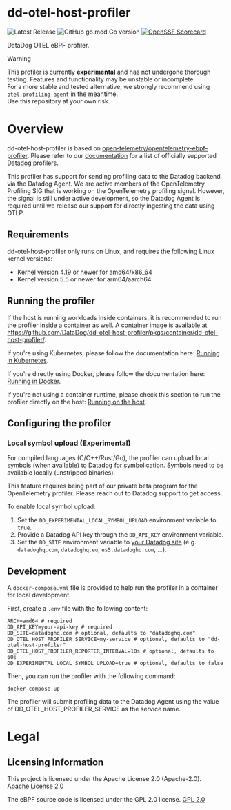 # dd-otel-host-profiler

<!-- [![Documentation](https://img.shields.io/badge/documentation-datadoghq.dev/orchestrion-blue.svg?style=flat)](https://datadoghq.dev/orchestrion) -->
![Latest Release](https://img.shields.io/github/v/release/DataDog/dd-otel-host-profiler?display_name=tag&label=Latest%20Release)
![GitHub go.mod Go version](https://img.shields.io/github/go-mod/go-version/datadog/dd-otel-host-profiler)
[![OpenSSF Scorecard](https://api.scorecard.dev/projects/github.com/DataDog/dd-otel-host-profiler/badge)](https://scorecard.dev/viewer/?uri=github.com/DataDog/dd-otel-host-profiler)

DataDog OTEL eBPF profiler.

> [!WARNING]
> This profiler is currently **experimental** and has not undergone thorough testing. Features and functionality may be unstable or incomplete.  
> For a more stable and tested alternative, we strongly recommend using [`otel-profiling-agent`](https://github.com/your-organization/otel-profiling-agent) in the meantime.  
> Use this repository at your own risk.

# Overview

dd-otel-host-profiler is based on [open-telemetry/opentelemetry-ebpf-profiler](https://github.com/open-telemetry/opentelemetry-ebpf-profiler). Please refer to our [documentation](https://docs.datadoghq.com/profiler/) for a list of officially supported Datadog profilers.

This profiler has support for sending profiling data to the Datadog backend via the Datadog Agent. We are active members of the OpenTelemetry Profiling SIG that is working on the OpenTelemetry profiling signal. However, the signal is still under active development, so the Datadog Agent is required until we release our support for directly ingesting the data using OTLP.

## Requirements

dd-otel-host-profiler only runs on Linux, and requires the following Linux kernel versions:
* Kernel version 4.19 or newer for amd64/x86_64
* Kernel version 5.5 or newer for arm64/aarch64

## Running the profiler

If the host is running workloads inside containers, it is recommended to run the profiler inside a container as well. A container image is available at https://github.com/DataDog/dd-otel-host-profiler/pkgs/container/dd-otel-host-profiler/.

If you're using Kubernetes, please follow the documentation here: [Running in Kubernetes](doc/running-in-kubernetes.md). 

If you're directly using Docker, please follow the documentation here: [Running in Docker](doc/running-in-docker.md).

If you're not using a container runtime, please check this section to run the profiler directly on the host: [Running on the host](doc/running-on-host.md).

## Configuring the profiler

### Local symbol upload (Experimental)

For compiled languages (C/C++/Rust/Go), the profiler can upload local symbols (when available) to Datadog for symbolication. Symbols need to be available locally (unstripped binaries).

This feature requires being part of our private beta program for the OpenTelemetry profiler. Please reach out to Datadog support to get access.

To enable local symbol upload:
1. Set the `DD_EXPERIMENTAL_LOCAL_SYMBOL_UPLOAD` environment variable to `true`.
2. Provide a Datadog API key through the `DD_API_KEY` environment variable.
3. Set the `DD_SITE` environment variable to [your Datadog site](https://docs.datadoghq.com/getting_started/site/#access-the-datadog-site) (e.g. `datadoghq.com`, `datadoghq.eu`, `us5.datadoghq.com`, ...).

## Development

A `docker-compose.yml` file is provided to help run the profiler in a container for local development.

First, create a `.env` file with the following content:

```
ARCH=amd64 # required
DD_API_KEY=your-api-key # required
DD_SITE=datadoghq.com # optional, defaults to "datadoghq.com"
DD_OTEL_HOST_PROFILER_SERVICE=my-service # optional, defaults to "dd-otel-host-profiler"
DD_OTEL_HOST_PROFILER_REPORTER_INTERVAL=10s # optional, defaults to 60s
DD_EXPERIMENTAL_LOCAL_SYMBOL_UPLOAD=true # optional, defaults to false
```

Then, you can run the profiler with the following command:

```
docker-compose up
```

The profiler will submit profiling data to the Datadog Agent using the value of DD_OTEL_HOST_PROFILER_SERVICE as the service name.

# Legal

## Licensing Information

This project is licensed under the Apache License 2.0 (Apache-2.0).
[Apache License 2.0](LICENSE)

The eBPF source code is licensed under the GPL 2.0 license.
[GPL 2.0](support/ebpf/LICENSE)
